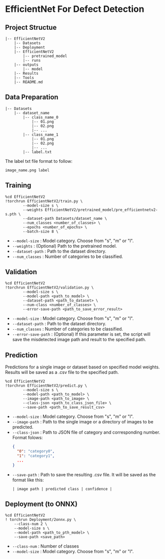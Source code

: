 # EfficientNet For Defect Detection

## Project Structue

```
|-- EfficientNetV2
    |-- Datasets
    |-- Deployment
    |-- EfficientNetV2
        |-- pretrained_model
        |-- runs
    |-- outputs
        |-- model
    |-- Results
    |-- Tools
    |-- README.md
```

## Data Preparation

```
|-- Datasets
    |-- dataset_name
        |-- class_name_0
            |-- 01.png
            |-- 02.png
            |-- ...
        |-- class_name_1
            |-- 01.png
            |-- 02.png
            |-- ...
        |-- label.txt
```

The label txt file format to follow:
```
image_name.png label
```

## Training

```shell
%cd EfficientNetV2
!torchrun EfficientNetV2/train.py \
        --model-size s \
        --weights EfficientNetV2/pretrained_model/pre_efficientnetv2-s.pth \ 
        --dataset-path Datasets/dataset_name \
        --num_classes <number_of_classes> \
        --epochs <number_of_epochs> \
        --batch-size 8 \
```

+ `--model-size` : Model category. Choose from "s", "m" or "l".
+ `--weights` : (Optional) Path to the pretrained model.
+ `--dataset-path` : Path to the dataset directory.
+ `--num_classes` : Number of categories to be classified.

## Validation

```shell
%cd EfficientNetV2
!torchrun EfficientNetV2/validation.py \
        --model-size s \
        --model-path <path_to_model> \
        --dataset-path <path_to_dataset> \
        --num-class <number_of_classes> \
        --error-save-path <path_to_save_error_result>
```

+ `--model-size` : Model category. Choose from "s", "m" or "l".
+ `--dataset-path` : Path to the dataset directory.
+ `--num_classes` : Number of categories to be classified.
+ `--error-save-path` : (Optional) If this parameter is set, the script will save the misdetected image path and result to the specified path.

## Prediction

Predictions for a single image or dataset based on specified model weights. Results will be saved as a .csv file to the specified path.

```shell
%cd EfficientNetV2
!torchrun EfficientNetV2/predict.py \
        --model-size s \
        --model-path <path_to_model> \
        --image-path <path_to_image> \
        --class-json <path_to_class_json_file> \
        --save-path <path_to_save_result_csv>
```

+ `--model-size` : Model category. Choose from "s", "m" or "l".
+ `--image-path` : Path to the single image or a directory of images to be predicted.
+ `--class-json` : Path to JSON file of category and corresponding number. </br>
    Format folows:
    ```JSON
    {
      "0": "category0",
      "1": "category1",
      ...
    }
    ```
+ `--save-path` : Path to save the resulting .csv file.
  It will be saved as the format like this: </br>
  ```
  | image path | predicted class | confidence |
  ```

## Deployment (to ONNX)

```shell
%cd EfficientNetV2
! torchrun Deployment/2onnx.py \
    --class-num 2 \
    --model-size s \
    --model-path <path_to_pth_model> \
    --save-path <save_path>
```

+ `--class-num` : Number of classes
+ `--model-size` : Model category. Choose from "s", "m" or "l".